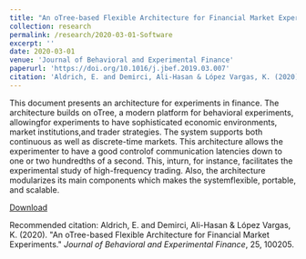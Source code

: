 ```yaml
---
title: "An oTree-based Flexible Architecture for Financial Market Experiments"
collection: research
permalink: /research/2020-03-01-Software
excerpt: ''
date: 2020-03-01
venue: 'Journal of Behavioral and Experimental Finance'
paperurl: 'https://doi.org/10.1016/j.jbef.2019.03.007'
citation: 'Aldrich, E. and Demirci, Ali-Hasan & López Vargas, K. (2020). &quot;An oTree-based Flexible Architecture for Financial Market Experiments.&quot; <i>Journal of Behavioral and Experimental Finance</i>, 25, 100205.'
---
```

This document presents an architecture for experiments in finance. The architecture builds on oTree, a modern platform for behavioral experiments, allowingfor experiments to have sophisticated economic environments, market institutions,and trader strategies. The system supports both continuous as well as discrete-time markets. This architecture allows the experimenter to have a good controlof communication latencies down to one or two hundredths of a second. This, inturn, for instance, facilitates the experimental study of high-frequency trading. Also, the architecture modularizes its main components which makes the systemflexible, portable, and scalable.

[Download](https://doi.org/10.1016/j.jbef.2019.03.007)

Recommended citation: Aldrich, E. and Demirci, Ali-Hasan & López Vargas, K. (2020). &quot;An oTree-based Flexible Architecture for Financial Market Experiments.&quot; <i>Journal of Behavioral and Experimental Finance</i>, 25, 100205.
